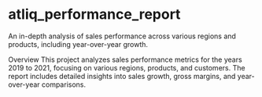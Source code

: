# atliq_performance_report
An in-depth analysis of sales performance across various regions and products, including year-over-year growth.

Overview
This project analyzes sales performance metrics for the years 2019 to 2021, focusing on various regions, products, and customers. The report includes detailed insights into sales growth, gross margins, and year-over-year comparisons.
